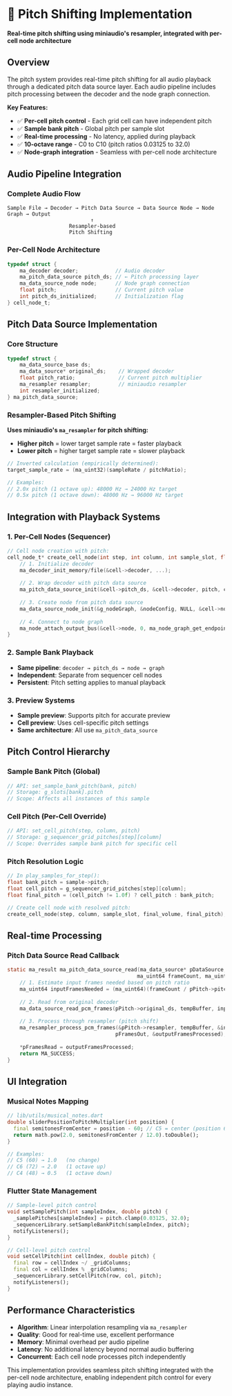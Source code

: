 # 🎵 Pitch Shifting Implementation

**Real-time pitch shifting using miniaudio's resampler, integrated with per-cell node architecture**

## Overview

The pitch system provides real-time pitch shifting for all audio playback through a dedicated pitch data source layer. Each audio pipeline includes pitch processing between the decoder and the node graph connection.

**Key Features:**
- ✅ **Per-cell pitch control** - Each grid cell can have independent pitch
- ✅ **Sample bank pitch** - Global pitch per sample slot  
- ✅ **Real-time processing** - No latency, applied during playback
- ✅ **10-octave range** - C0 to C10 (pitch ratios 0.03125 to 32.0)
- ✅ **Node-graph integration** - Seamless with per-cell node architecture

## Audio Pipeline Integration

### Complete Audio Flow
```
Sample File → Decoder → Pitch Data Source → Data Source Node → Node Graph → Output
                           ↑
                    Resampler-based
                    Pitch Shifting
```

### Per-Cell Node Architecture
```c
typedef struct {
    ma_decoder decoder;            // Audio decoder
    ma_pitch_data_source pitch_ds; // ← Pitch processing layer
    ma_data_source_node node;      // Node graph connection
    float pitch;                   // Current pitch value
    int pitch_ds_initialized;      // Initialization flag
} cell_node_t;
```

## Pitch Data Source Implementation

### Core Structure
```c
typedef struct {
    ma_data_source_base ds;
    ma_data_source* original_ds;    // Wrapped decoder
    float pitch_ratio;              // Current pitch multiplier
    ma_resampler resampler;         // miniaudio resampler
    int resampler_initialized;
} ma_pitch_data_source;
```

### Resampler-Based Pitch Shifting
**Uses miniaudio's `ma_resampler` for pitch shifting:**
- **Higher pitch** = lower target sample rate = faster playback
- **Lower pitch** = higher target sample rate = slower playback

```c
// Inverted calculation (empirically determined):
target_sample_rate = (ma_uint32)(sampleRate / pitchRatio);

// Examples:
// 2.0x pitch (1 octave up): 48000 Hz → 24000 Hz target
// 0.5x pitch (1 octave down): 48000 Hz → 96000 Hz target
```

## Integration with Playback Systems

### 1. Per-Cell Nodes (Sequencer)
```c
// Cell node creation with pitch:
cell_node_t* create_cell_node(int step, int column, int sample_slot, float volume, float pitch) {
    // 1. Initialize decoder
    ma_decoder_init_memory/file(&cell->decoder, ...);
    
    // 2. Wrap decoder with pitch data source
    ma_pitch_data_source_init(&cell->pitch_ds, &cell->decoder, pitch, channels, sample_rate);
    
    // 3. Create node from pitch data source
    ma_data_source_node_init(&g_nodeGraph, &nodeConfig, NULL, &cell->node);
    
    // 4. Connect to node graph
    ma_node_attach_output_bus(&cell->node, 0, ma_node_graph_get_endpoint(&g_nodeGraph), 0);
}
```

### 2. Sample Bank Playback
- **Same pipeline**: `decoder → pitch_ds → node → graph`
- **Independent**: Separate from sequencer cell nodes
- **Persistent**: Pitch setting applies to manual playback

### 3. Preview Systems  
- **Sample preview**: Supports pitch for accurate preview
- **Cell preview**: Uses cell-specific pitch settings
- **Same architecture**: All use `ma_pitch_data_source`

## Pitch Control Hierarchy

### Sample Bank Pitch (Global)
```c
// API: set_sample_bank_pitch(bank, pitch)
// Storage: g_slots[bank].pitch
// Scope: Affects all instances of this sample
```

### Cell Pitch (Per-Cell Override)
```c
// API: set_cell_pitch(step, column, pitch) 
// Storage: g_sequencer_grid_pitches[step][column]
// Scope: Overrides sample bank pitch for specific cell
```

### Pitch Resolution Logic
```c
// In play_samples_for_step():
float bank_pitch = sample->pitch;
float cell_pitch = g_sequencer_grid_pitches[step][column];
float final_pitch = (cell_pitch != 1.0f) ? cell_pitch : bank_pitch;

// Create cell node with resolved pitch:
create_cell_node(step, column, sample_slot, final_volume, final_pitch);
```

## Real-time Processing

### Pitch Data Source Read Callback
```c
static ma_result ma_pitch_data_source_read(ma_data_source* pDataSource, void* pFramesOut, 
                                          ma_uint64 frameCount, ma_uint64* pFramesRead) {
    // 1. Estimate input frames needed based on pitch ratio
    ma_uint64 inputFramesNeeded = (ma_uint64)(frameCount / pPitch->pitch_ratio);
    
    // 2. Read from original decoder
    ma_data_source_read_pcm_frames(pPitch->original_ds, tempBuffer, inputFramesNeeded, &inputFramesRead);
    
    // 3. Process through resampler (pitch shift)
    ma_resampler_process_pcm_frames(&pPitch->resampler, tempBuffer, &inputFramesToProcess, 
                                   pFramesOut, &outputFramesProcessed);
    
    *pFramesRead = outputFramesProcessed;
    return MA_SUCCESS;
}
```

## UI Integration

### Musical Notes Mapping
```dart
// lib/utils/musical_notes.dart
double sliderPositionToPitchMultiplier(int position) {
  final semitonesFromCenter = position - 60; // C5 = center (position 60)
  return math.pow(2.0, semitonesFromCenter / 12.0).toDouble();
}

// Examples:
// C5 (60) → 1.0   (no change)
// C6 (72) → 2.0   (1 octave up)  
// C4 (48) → 0.5   (1 octave down)
```

### Flutter State Management
```dart
// Sample-level pitch control
void setSamplePitch(int sampleIndex, double pitch) {
  _samplePitches[sampleIndex] = pitch.clamp(0.03125, 32.0);
  _sequencerLibrary.setSampleBankPitch(sampleIndex, pitch);
  notifyListeners();
}

// Cell-level pitch control
void setCellPitch(int cellIndex, double pitch) {
  final row = cellIndex ~/ _gridColumns;
  final col = cellIndex % _gridColumns; 
  _sequencerLibrary.setCellPitch(row, col, pitch);
  notifyListeners();
}
```

## Performance Characteristics

- **Algorithm**: Linear interpolation resampling via `ma_resampler`
- **Quality**: Good for real-time use, excellent performance  
- **Memory**: Minimal overhead per audio pipeline
- **Latency**: No additional latency beyond normal audio buffering
- **Concurrent**: Each cell node processes pitch independently

This implementation provides seamless pitch shifting integrated with the per-cell node architecture, enabling independent pitch control for every playing audio instance. 